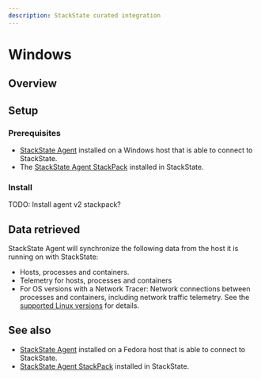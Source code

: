 ```yaml
---
description: StackState curated integration
---
```


# Windows

## Overview

## Setup

### Prerequisites
 
* [StackState Agent](/setup/agent/windows.md) installed on a Windows host that is able to connect to StackState.
* The [StackState Agent StackPack](/stackpacks/integrations/agent.md) installed in StackState.

### Install

TODO: Install agent v2 stackpack?

## Data retrieved

StackState Agent will synchronize the following data from the host it is running on with StackState:

- Hosts, processes and containers.
- Telemetry for hosts, processes and containers   
- For OS versions with a Network Tracer: Network connections between processes and containers, including network traffic telemetry. See the [supported Linux versions](/setup/agent/windows.md#supported-windows-versions) for details.

## See also

* [StackState Agent](/setup/agent/windows.md) installed on a Fedora host that is able to connect to StackState.
* [StackState Agent StackPack](/stackpacks/integrations/agent.md) installed in StackState.